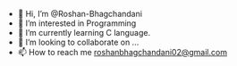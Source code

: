 - 👋 Hi, I’m @Roshan-Bhagchandani
- 👀 I’m interested in Programming
- 🌱 I’m currently learning C language.
- 💞️ I’m looking to collaborate on ...
- 📫 How to reach me roshanbhagchandani02@gmail.com

<!---
Roshan-Bhagchandani/Roshan-Bhagchandani is a ✨ special ✨ repository because its `README.md` (this file) appears on your GitHub profile.
You can click the Preview link to take a look at your changes.
--->
